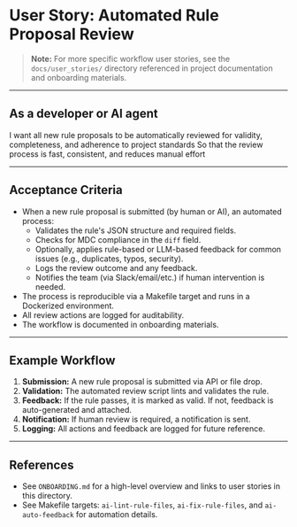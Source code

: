 # User Story: Automated Rule Proposal Review

> **Note:** For more specific workflow user stories, see the `docs/user_stories/` directory referenced in project documentation and onboarding materials.

---

## As a developer or AI agent
I want all new rule proposals to be automatically reviewed for validity, completeness, and adherence to project standards
So that the review process is fast, consistent, and reduces manual effort

---

## Acceptance Criteria
- When a new rule proposal is submitted (by human or AI), an automated process:
  - Validates the rule's JSON structure and required fields.
  - Checks for MDC compliance in the `diff` field.
  - Optionally, applies rule-based or LLM-based feedback for common issues (e.g., duplicates, typos, security).
  - Logs the review outcome and any feedback.
  - Notifies the team (via Slack/email/etc.) if human intervention is needed.
- The process is reproducible via a Makefile target and runs in a Dockerized environment.
- All review actions are logged for auditability.
- The workflow is documented in onboarding materials.

---

## Example Workflow
1. **Submission:** A new rule proposal is submitted via API or file drop.
2. **Validation:** The automated review script lints and validates the rule.
3. **Feedback:** If the rule passes, it is marked as valid. If not, feedback is auto-generated and attached.
4. **Notification:** If human review is required, a notification is sent.
5. **Logging:** All actions and feedback are logged for future reference.

---

## References
- See `ONBOARDING.md` for a high-level overview and links to user stories in this directory.
- See Makefile targets: `ai-lint-rule-files`, `ai-fix-rule-files`, and `ai-auto-feedback` for automation details. 
